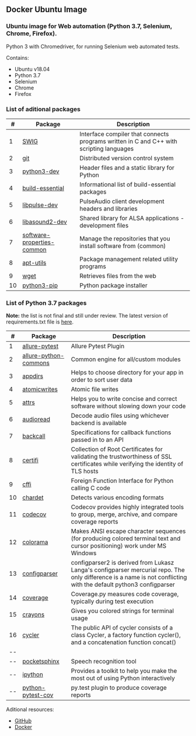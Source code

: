 ## Docker Ubuntu Image

### Ubuntu image for Web automation (Python 3.7, Selenium, Chrome, Firefox).

Python 3 with Chromedriver, for running Selenium web automated tests.

Contains:

- Ubuntu v18.04
- Python 3.7
- Selenium
- Chrome
- Firefox

### List of aditional packages

| #  | Package                               |                                      Description                                        |
| -- | ------------------------------------- | --------------------------------------------------------------------------------------- | 
| 1  | [SWIG](http://www.swig.org/exec.html) | Interface compiler that connects programs written in C and C++ with scripting languages | 
| 2  | [git](https://git-scm.com/)           | Distributed version control system                                                      |
| 3  | [python3-dev](https://packages.debian.org/stable/python3-dev)| Header files and a static library for Python                     |
| 4  | [build-essential](https://packages.ubuntu.com/bionic/build-essential)| Informational list of build-essential packages           |
| 5  | [libpulse-dev](https://packages.ubuntu.com/bionic/libpulse-dev)| PulseAudio client development headers and libraries            |
| 6  | [libasound2-dev](https://packages.ubuntu.com/bionic/libasound2-dev)| Shared library for ALSA applications - development files   |
| 7  | [software-properties-common](https://packages.ubuntu.com/bionic/software-properties-common)| Manage the repositories that you install software from (common)|
| 8 | [apt-utils](https://packages.ubuntu.com/bionic/apt-utils)| Package management related utility programs                          |
| 9 | [wget](https://packages.ubuntu.com/bionic/wget)| Retrieves files from the web                                                   |
| 10 | [python3-pip](https://packages.ubuntu.com/bionic/python3-pip)| Python package installer                                         |

### List of Python 3.7 packages

**Note:** the list is not final and still under review. The latest version of requirements.txt file is [here](https://github.com/ikostan/ubuntu_python_3.7_selenium/blob/master/requirements.txt).

| #  | Package                               |                                      Description                                        |
| -- | ------------------------------------- | --------------------------------------------------------------------------------------- | 
| 1  | [allure-pytest](https://pypi.org/project/allure-pytest/)| Allure Pytest Plugin                                                  |
| 2  | [allure-python-commons](https://github.com/allure-framework/allure-python)| Common engine for all/custom modules                |
| 3  | [appdirs](https://pypi.org/project/appdirs/)| Helps to choose directory for your app in order to sort user data                 |
| 4  | [atomicwrites](https://pypi.org/project/atomicwrites/)| Atomic file writes                                                      |
| 5  | [attrs](https://pypi.org/project/attrs/)| Helps you to write concise and correct software without slowing down your code        |
| 6  | [audioread](https://pypi.org/project/audioread/)| Decode audio files using whichever backend is available                       |
| 7  | [backcall](https://pypi.org/project/backcall/)| Specifications for callback functions passed in to an API                       |
| 8  | [certifi](https://pypi.org/project/certifi/)| Collection of Root Certificates for validating the trustworthiness of SSL certificates while verifying the identity of TLS hosts |
| 9  | [cffi](https://pypi.org/project/cffi/)| Foreign Function Interface for Python calling C code                                    |
| 10 | [chardet](https://pypi.org/project/chardet2/)| Detects various encoding formats |
| 11 | [codecov](https://codecov.io/)| Codecov provides highly integrated tools to group, merge, archive, and compare coverage reports |
| 12 | [colorama](https://pypi.org/project/colorama/)| Makes ANSI escape character sequences (for producing colored terminal text and cursor positioning) work under MS Windows |
| 13 | [configparser](https://pypi.org/project/configparser2/)| configparser2 is derived from Lukasz Langa's configparser mercurial repo. The only difference is a name is not conflicting with the default python3 configparser                                           |
| 14 | [coverage](https://pypi.org/project/coverage/)| Coverage.py measures code coverage, typically during test execution             |
| 15 | [crayons](https://pypi.org/project/crayons/)| Gives you colored strings for terminal usage                                      |
| 16 | [cycler](https://pypi.org/project/Cycler/)| The public API of cycler consists of a class Cycler, a factory function cycler(), and a concatenation function concat() |
| -- | []()|                                        |                                       |
| -- | [pocketsphinx](https://packages.ubuntu.com/bionic/pocketsphinx)| Speech recognition tool                                        |
| -- | [ipython](https://pypi.org/project/ipython/)| Provides a toolkit to help you make the most out of using Python interactively    |
| -- | [python-pytest-cov](https://packages.ubuntu.com/bionic/python-pytest-cov)| py.test plugin to produce coverage reports           |

Aditional resources:

- [GitHub](https://github.com/ikostan/ubuntu_python_3.7_selenium/)
- [Docker](https://hub.docker.com/repository/docker/ikostan/ubuntu_python_3.7_selenium)
